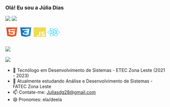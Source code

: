 ### Olá! Eu sou a Júlia Dias

<div>
 <img  height="180em" src="https://github-readme-stats.vercel.app/api?username=Juliasdg&show_icons=true&theme=dracula&include_all_commits=true&count_private_true"/>

 <img height="180em" src="https://github-readme-stats.vercel.app/api/top-langs/?username=Juliasdg&layout=compact&langs_count=16&theme=dracula" />
</div>

<div style="display: inline_block"><br>
 <img align="center" alt="Júlia-HTML" height="30" width="40" src="https://raw.githubusercontent.com/devicons/devicon/master/icons/html5/html5-original.svg">

  <img align="center" alt="Júlia-CSS" height="30" width="40" src="https://raw.githubusercontent.com/devicons/devicon/master/icons/css3/css3-original.svg">

  <img align="center" alt="Júlia-Js" height="30" width="40" src="https://raw.githubusercontent.com/devicons/devicon/master/icons/javascript/javascript-plain.svg">
  
  <img align="center" alt="Júlia-React" height="30" width="40" src="https://raw.githubusercontent.com/devicons/devicon/master/icons/react/react-original.svg">
    
</div>

##

<div>
   <a href="https://www.linkedin.com/in/j%C3%BAlia-dias-gon%C3%A7alves-411854211/" target="_blank"><img    src="https://img.shields.io/badge/-LinkedIn-%230077B5?style=for-the-      badge&logo=linkedin&logoColor=white" target="_blank"></a> 

  <a href = "mailto:juliasdg28@gmail.com"><img src="https://img.shields.io/badge/-Gmail-%23333?style=for-the-badge&logo=gmail&logoColor=white" target="_blank"></a>
</div>




- 🔭 Tecnólogo em Desenvolvimento de Sistemas - ETEC Zona Leste (2021 - 2023)
- 🌱 Atualmente estudando Análise e Desenvolvimento de Sistemas - FATEC Zona Leste
- 📫 Contate-me: Juliasdg28@gmail.com
- 😄 Pronomes: ela/deela

